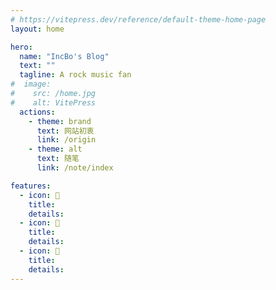 ```yaml
---
# https://vitepress.dev/reference/default-theme-home-page
layout: home

hero:
  name: "IncBo's Blog"
  text: ""
  tagline: A rock music fan
#  image:
#    src: /home.jpg
#    alt: VitePress
  actions:
    - theme: brand
      text: 网站初衷
      link: /origin
    - theme: alt
      text: 随笔
      link: /note/index

features:
  - icon: 🧗
    title: 
    details: 
  - icon: 📖
    title: 
    details: 
  - icon: 🤔️
    title: 
    details: 
---
```



